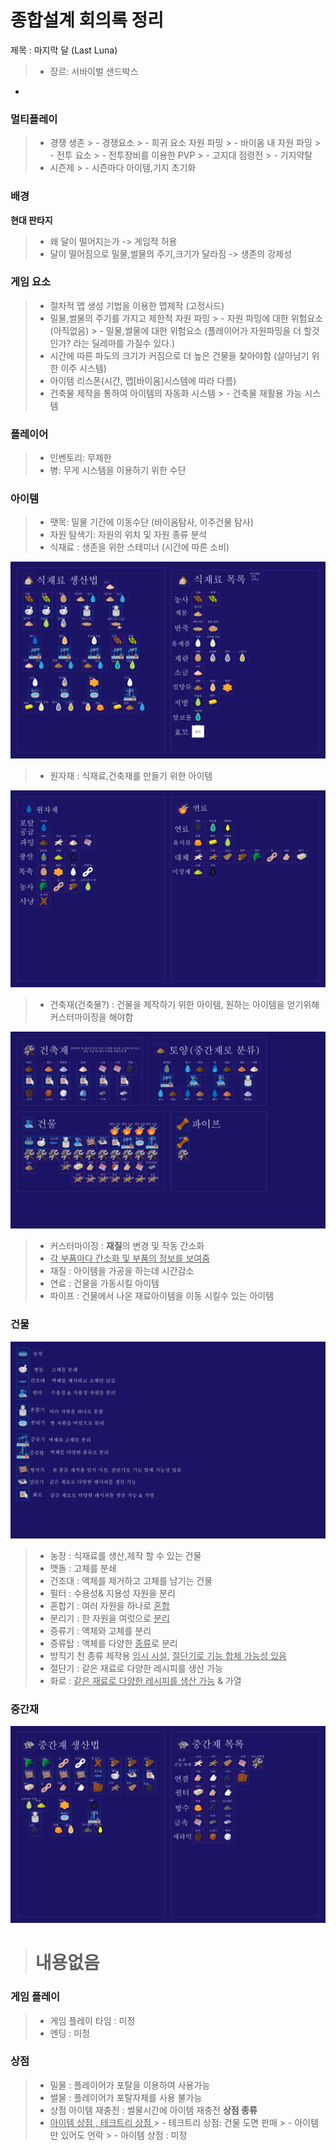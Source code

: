 종합설계 회의록 정리
=
제목 : 마지막 달 (Last Luna)
 > - 장르: 서바이벌 샌드박스
-

### 멀티플레이
 > - 경쟁 생존
	> - 경쟁요소
	> 	- 희귀 요소 자원 파밍
	>	- 바이옴 내 자원 파밍
	> - 전투 요소
	>	- 전투장비를 이용한 PVP
	>	- 고지대 점령전
	>	- 기지약탈
 > - 시즌제
	> - 시즌마다 아이템,기지 초기화
### 배경
 **현대 판타지**
 > - 왜 달이 떨어지는가 -> 게임적 허용
 > - 달이 떨어짐으로 밀물,썰물의 주기,크기가 달라짐 -> 생존의 강제성
 ### 게임 요소
 > - 절차적 맵 생성 기법을 이용한 맵제작 (고정시드)
 > - 밀물,썰물의 주기를 가지고 제한적 자원 파밍
 	>	- 자원 파밍에 대한 위험요소 (아직없음)
	>	- 밀물,썰물에 대한 위험요소 (플레이어가 자원파밍을 더 할것인가? 라는 딜레마를 가질수 있다.)
> - 시간에 따른 파도의 크기가 커짐으로 더 높은 건물을 찾아야함 (살아남기 위한 이주 시스템)
> - 아이템 리스폰(시간, 맵[바이옴]시스템에 따라 다름)
> - 건축물 제작을 통하여 아이템의 자동화 시스템
	> 	- 건축물 재활용 가능 시스템
### 플레이어
>- 인벤토리: 무제한
>- 병: 무게 시스템을 이용하기 위한 수단
### 아이템
>- 땟목: 밀물 기간에 이동수단 (바이옴탐사,  이주건물 탐사)
>- 자원 탐색기: 자원의 위치 및 자원 종류 분석
>- 식재료 : 생존을 위한 스테미너 (시간에 따른 소비)

![식재료](https://github.com/Eva-go/Capstone_Project/blob/main/concept/%EC%9E%90%EC%9B%90/%EC%8B%9D%EC%9E%AC%EB%A3%8C.png)
>- 원자재 : 식재료,건축재를 만들기 위한 아이템

![원자재](https://github.com/Eva-go/Capstone_Project/blob/main/concept/%EC%9E%90%EC%9B%90/%EC%9B%90%EC%9E%90%EC%9E%AC.png)
>- 건축재(건축물?) : 건물을 제작하기 위한 아이템, 원하는 아이템을 얻기위해 커스터마이징을 해야함

![건축재](https://github.com/Eva-go/Capstone_Project/blob/main/concept/%EC%9E%90%EC%9B%90/%EA%B1%B4%EC%B6%95%EC%9E%AC.png)
> - 커스터마이징 : **재질**의 변경 및 작동 간소화
> - <u>각 부품마다 간소화 및 부품의 정보를 보여줌 </u>
> - 재질 : 아이템을 가공을 하는데 시간감소
>- 연료 : 건물을 가동시킬 아이템
>- 파이프 : 건물에서 나온 재료아이템을 이동 시킬수 있는 아이템
### 건물

![건물](https://github.com/Eva-go/Capstone_Project/blob/main/concept/%EC%9E%90%EC%9B%90/%EA%B1%B4%EB%AC%BC.png)
>- 농장 : 식재료를 생산,제작 할 수 있는 건물
>- 맷돌 : 고체를 분쇄
>- 건조대 : 액체를 제거하고 고체를 남기는 건물
>- 필터 : 수용성& 지용성 자원을 분리
>- 혼합기 : 여러 자원을 하나로 <u>혼합</u>
>- 분리기 : 한 자원을 여럿으로 <u>분리</u>
>- 증류기 : 액체와 고체를 분리
>- 증류탑 : 액체를 다양한 <u>종류</u>로 분리
>- 방직기 천 종류 제작용 <u>임시 시설</u>, <u>절단기로 기능 합체 가능성 있음</u>
>- 절단기 : 같은 재료로 다양한 레시피를 생산 가능
>- 화로 :  <u>같은 재료로 다양한 레시피를 생산 가능</u> & 가열
### 중간재

![중간재](https://github.com/Eva-go/Capstone_Project/blob/main/concept/%EC%9E%90%EC%9B%90/%EC%A4%91%EA%B0%84%EC%9E%AC.png)
> # 내용없음
### 게임 플레이
>- 게임 플레이 타임 : 미정
>- 엔딩 : 미정
### 상점
>- 밀물 : 플레이어가 포탈을 이용하여 사용가능
>- 썰물 : 플레이어가 포탈자체를 사용 불가능
>- 상점 아이템 재충전 : 썰물시간에 아이템 재충전
> **상점 종류**
>-  <u>아이템 상점 , 테크트리 상점 </u>
	> - 테크트리 상점: 건물 도면 판매
	> - 아이템만 있어도 언락
	> - 아이템 상점 : 미정
